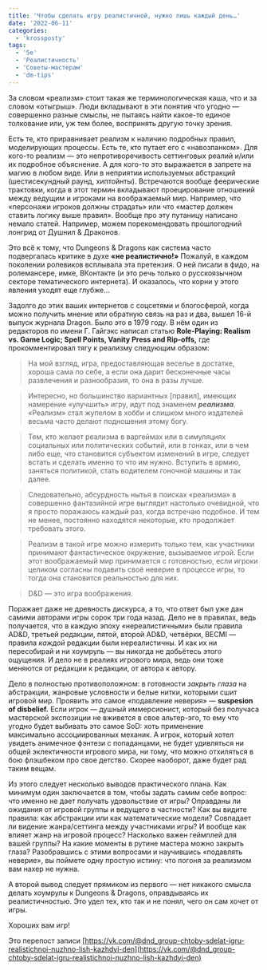 ```yaml
---
title: 'Чтобы сделать игру реалистичной, нужно лишь каждый день…'
date: '2022-06-11'
categories:
  - 'krossposty'
tags:
  - '5e'
  - 'Реалистичность'
  - 'Советы-мастерам'
  - 'dm-tips'
---
```


За словом «реализм» стоит такая же терминологическая каша, что и за словом «отыгрыш». Люди вкладывают в эти понятия что угодно — совершенно разные смыслы, не пытаясь найти какое-то единое толкование или, уж тем более, воспринять другую точку зрения.

Есть те, кто приравнивает реализм к наличию подробных правил, моделирующих процессы. Есть те, кто путает его с «навозпанком». Для кого-то реализм — это непротиворечивость сеттинговых реалий и/или их подробное объяснение. А для кого-то это выражается в запрете на магию в любом виде. Или в неприятии используемых абстракций (шестисекундный раунд, хиптойнты). Встречаются вообще феерические трактовки, когда в этот термин вкладывают проецирование отношений между ведущим и игроками на воображаемый мир. Например, что «персонажи игроков должны страдать» или что «мастер должен ставить логику выше правил». Вообще про эту путаницу написано немало статей. Например, можем порекомендовать прошлогодний лонгрид от Душнил & Драконов.

Это всё к тому, что Dungeons & Dragons как система часто подвергалась критике в духе **«не реалистично!»** Пожалуй, в каждом поколении ролевиков всплывала эта претензия. О ней писали в фидо, на ролемансере, имке, ВКонтакте (и это речь только о русскоязычном секторе тематического интернета). И оказалось, что корни у этого явления уходят еще глубже…

Задолго до этих ваших интернетов с соцсетями и блогосферой, когда можно получить мнение или обратную связь на раз и два, вышел 16-й выпуск журнала Dragon. Было это в 1979 году. В нём один из редакторов по имени Г. Гайгэкс написал статью **Role-Playing: Realism vs. Game Logic; Spell Points, Vanity Press and Rip-offs,** где прокомментировал тягу к реализму следующим образом:

> На мой взгляд, игра, предоставляющая веселье в достатке, хороша сама по себе, а если она дарит бесконечные часы развлечения и разнообразия, то она в разы лучше.

> Интересно, но большинство вариантных \[правил\], имеющих намерение «улучшить» игру, идут под знаменем **_реализма_**. «Реализм» стал жупелом в хобби и слишком много издателей весьма часто делают подношения этому богу.

> Тем, кто желает реализма в варгеймах или в симуляциях социальных или политических событий, или в гонках, или в чем либо еще, что становится субъектом изменений в игре, следует встать и сделать именно то что им нужно. Вступить в армию, заняться политикой, стать водителем гоночной машины и так далее.

> Следовательно, абсурдность нытья в поисках «реализма» в совершенно фантазийной игре выглядит настолько очевидной, что я просто поражаюсь каждый раз, когда встречаю подобное. И тем не менее, постоянно находятся некоторые, кто продолжает требовать этого.

> Реализм в такой игре можно измерить только тем, как участники принимают фантастическое окружение, вызываемое игрой. Если этот воображаемый мир принимается с готовностью, если игроки целиком согласны подавить своё неверие в процессе игры, то тогда она становится реальностью для них.

> D&D — это игра воображения.

Поражает даже не древность дискурса, а то, что ответ был уже дан самими авторами игры сорок три года назад. Дело не в правилах, ведь получается, что в каждую эпоху «нереалистичными» были правила AD&D, третьей редакции, пятой, второй AD&D, четвёрки, BECMI — правила *каждой* редакции были нереалистичны. И как их ни пересобирай и ни хоумруль — вы никогда не добьётесь этого ощущения. И дело не в реалиях игрового мира, ведь они тоже меняются от редакции к редакции, от автора к автору.

Дело в полностью противоположном: в готовности *закрыть глаза* на абстракции, жанровые условности и белые нитки, которыми сшит игровой мир. Проявить это самое «подавление неверия» — **suspesion of disbelief.** Если игрок — душный иммерсионист, который без получаса мастерской экспозиции не вживется в свое альтер-эго, то ему что угодно будет выбивать это самое SoD: хоть применение максимально ассоциированных механик. А игрок, который хотел увидеть анимечное фэнтези с попаданцами, не будет удивляться ни общей эклектичности игрового мира, ни тому, что можно отхиляться в бою флэшбеком про свое детство. Скорее наоборот, даже будет рад таким вещам.

Из этого следует несколько выводов практического плана. Как минимум один заключается в том, чтобы задать самим себе вопрос: что именно не дает получать удовольствие от игры? Оправданы ли ожидания от игровой группы и ведущего в частности? Как вы видите правила: как абстракции или как математические модели? Совпадает ли видение жанра/сеттинга между участниками игры? И вообще как влияет жанр на игровой процесс? Насколько важен геймплей для вашей группы? На какие моменты в рутине мастера можно закрыть глаза? Разобравшись с этими вопросами и научившись «подавлять неверие», вы поймете одну простую истину: что погоня за реализмом вам нахер не нужна.

А второй вывод следует прямиком из первого — нет никакого смысла делать хоумрулы к Dungeons & Dragons, оправдываясь их реалистичностью. Это удел тех, кто так и не понял, чего он сам хочет от игры.

Хороших вам игр!

Это перепост записи [https://vk.com/@dnd_group-chtoby-sdelat-igru-realistichnoi-nuzhno-lish-kazhdyi-den](https://vk.com/@dnd_group-chtoby-sdelat-igru-realistichnoi-nuzhno-lish-kazhdyi-den)
